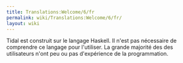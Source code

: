 ```yaml
---
title: Translations:Welcome/6/fr
permalink: wiki/Translations:Welcome/6/fr/
layout: wiki
---
```


Tidal est construit sur le langage Haskell. Il n'est pas nécessaire de
comprendre ce langage pour l'utiliser. La grande majorité des des
utilisateurs n'ont peu ou pas d'expérience de la programmation.
